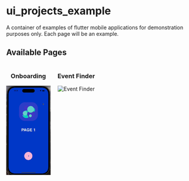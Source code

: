 # ui_projects_example

A container of examples of flutter mobile applications for demonstration purposes only. Each page will be an example.

## Available Pages

<div style="display: grid; grid-template-columns: repeat(4, 1fr); gap: 10px; text-align: center;">
  <div>
    <h3>Onboarding</h3>
    <img src="https://raw.githubusercontent.com/GiuseppeSperanza/flutter_ui_projects/refs/heads/main/assets/cool_onboarding.gif" alt="Cool Onboarding" style="width: 100%; height: auto;" />
  </div>
  <div>
    <h3>Event Finder</h3>
    <img src="https://raw.githubusercontent.com/GiuseppeSperanza/flutter_ui_projects/refs/heads/main/assets/event_finder.gif" alt="Event Finder" style="width: 100%; height: auto;" />
  </div>
</div>


